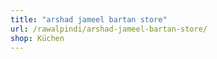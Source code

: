 ```yaml
---
title: "arshad jameel bartan store"
url: /rawalpindi/arshad-jameel-bartan-store/
shop: Küchen
---
```

